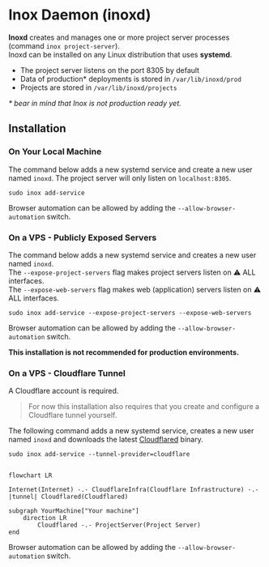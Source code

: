 # Inox Daemon (inoxd)

**Inoxd** creates and manages one or more project server processes (command `inox project-server`).\
Inoxd can be installed on any Linux distribution that uses **systemd**.

- The project server listens on the port 8305 by default
- Data of production* deployments is stored in `/var/lib/inoxd/prod`
- Projects are stored in `/var/lib/inoxd/projects`

_\* bear in mind that Inox is not production ready yet._

## Installation

### On Your Local Machine

The command below adds a new systemd service and create a new user named `inoxd`.
The project server will only listen on `localhost:8305`.

```
sudo inox add-service
```

Browser automation can be allowed by adding the `--allow-browser-automation` switch.

### On a VPS - Publicly Exposed Servers

The command below adds a new systemd service and creates a new user named `inoxd`.\
The `--expose-project-servers` flag makes project servers listen on ⚠️ ALL interfaces.\
The `--expose-web-servers` flag makes web (application) servers listen on ⚠️ ALL interfaces.

```
sudo inox add-service --expose-project-servers --expose-web-servers
```

Browser automation can be allowed by adding the `--allow-browser-automation` switch.

**This installation is not recommended for production environments.**

### On a VPS - Cloudflare Tunnel 

A Cloudflare account is required.
> For now this installation also requires that you create and configure a Cloudflare tunnel yourself.

The following command adds a new systemd service, creates a new user named `inoxd` and downloads the latest [Cloudflared](https://github.com/cloudflare/cloudflared) binary. 

```
sudo inox add-service --tunnel-provider=cloudflare
```

```mermaid

flowchart LR
    
Internet(Internet) -.- CloudflareInfra(Cloudflare Infrastructure) -.- |tunnel| Cloudflared(Cloudflared)

subgraph YourMachine["Your machine"]
    direction LR
        Cloudflared -.- ProjectServer(Project Server)
end
```

Browser automation can be allowed by adding the `--allow-browser-automation` switch.